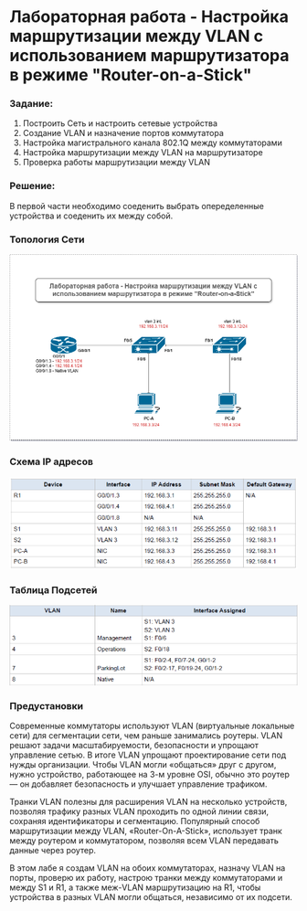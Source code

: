 # Лабораторная работа - Настройка маршрутизации между VLAN с использованием маршрутизатора в режиме "Router-on-a-Stick"


### Задание:

 1. Построить Сеть и настроить сетевые устройства
 2. Создание VLAN и назначение портов коммутатора
 3. Настройка магистрального канала 802.1Q между коммутаторами
 4. Настройка маршрутизации между VLAN на маршрутизаторе
 5. Проверка работы маршрутизации между VLAN


### Решение:

В первой части необходимо соеденить выбрать опеределенные устройства и соеденить их между собой.

### Топология Сети
![topology](lab_003_tpology.png)

### Схема IP адресов
![ip addressing scheme](lab_003_addressing_scheme.png)

### Таблица Подсетей

![vlans](lab_003_vlans.png)

### Предустановки

Современные коммутаторы используют VLAN (виртуальные локальные сети) для сегментации сети, чем раньше занимались роутеры. VLAN решают задачи масштабируемости, безопасности и упрощают управление сетью. В итоге VLAN упрощают проектирование сети под нужды организации. Чтобы VLAN могли «общаться» друг с другом, нужно устройство, работающее на 3-м уровне OSI, обычно это роутер — он добавляет безопасность и улучшает управление трафиком.

Транки VLAN полезны для расширения VLAN на несколько устройств, позволяя трафику разных VLAN проходить по одной линии связи, сохраняя идентификаторы и сегментацию. Популярный способ маршрутизации между VLAN, «Router-On-A-Stick», использует транк между роутером и коммутатором, позволяя всем VLAN передавать данные через роутер.

В этом лабе я создам VLAN на обоих коммутаторах, назначу VLAN на порты, проверю их работу, настрою транки между коммутаторами и между S1 и R1, а также меж-VLAN маршрутизацию на R1, чтобы устройства в разных VLAN могли общаться, независимо от их подсети.